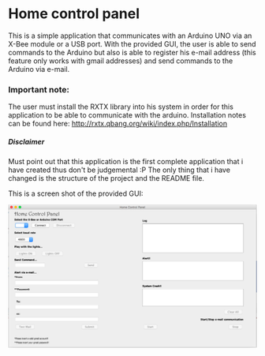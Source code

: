 # Home control panel

This is a simple application that communicates with an Arduino UNO via an X-Bee module or a USB port.
With the provided GUI, the user is able to send commands to the Arduino but also is able to 
register his e-mail address (this feature only works with gmail addresses) and send commands to the Arduino via e-mail. 

### Important note:
The user must install the RXTX library into his system in order for this application to be able to 
communicate with the arduino. Installation notes can be found here: http://rxtx.qbang.org/wiki/index.php/Installation

##### Disclaimer
Must point out that this application is the first complete application that i have created thus
don't be judgemental :P The only thing that i have changed is the structure of the project and
the README file.


This is a screen shot of the provided GUI:

![alt text](https://github.com/DDimitris/Home-Control-Panel/blob/master/screen_shot.png)

